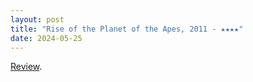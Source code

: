 ```yaml
---
layout: post
title: "Rise of the Planet of the Apes, 2011 - ★★★★"
date: 2024-05-25
---
```


[Review](https://letterboxd.com/pavlesap/film/rise-of-the-planet-of-the-apes/).
